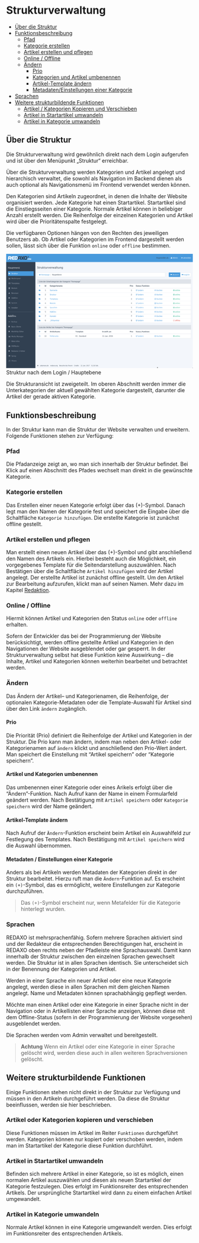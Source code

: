 # Strukturverwaltung

- [Über die Struktur](#ueber)
- [Funktionsbeschreibung](#funktionen)
  - [Pfad](#pfad)
  - [Kategorie erstellen](#kat_e)
  - [Artikel erstellen und pflegen](#art_e)
  - [Online / Offline](#ofon)
  - [Ändern](#aendern)
    - [Prio](#prio)
    - [Kategorien und Artikel umbenennen](#rename)
    - [Artikel-Template ändern](#template)
    - [Metadaten/Einstellungen einer Kategorie](#meta)
- [Sprachen](#sprache)
- [Weitere strukturbildende Funktionen](#more)
  - [Artikel / Kategorien Kopieren und Verschieben](#copy)
  - [Artikel in Startartikel umwandeln](#convert)
  - [Artikel in Kategorie umwandeln](#convertcat)

<a name="ueber"></a>
## Über die Struktur
Die Strukturverwaltung wird gewöhnlich direkt nach dem Login aufgerufen und ist über den Menüpunkt „Struktur“ erreichbar.

Über die Strukturverwaltung werden Kategorien und Artikel angelegt und hierarchisch verwaltet, die sowohl als Navigation im Backend dienen als auch optional als Navigationsmenü im Frontend verwendet werden können.

Den Kategorien sind Artikeln zugeordnet, in denen die Inhalte der Website organisiert werden. Jede Kategorie hat einen Startartikel. Startartikel sind die Einstiegsseiten einer Kategorie. Normale Artikel können in beliebiger Anzahl erstellt werden. Die Reihenfolge der einzelnen Kategorien und Artikel wird über die Prioritätenspalte festgelegt.

Die verfügbaren Optionen hängen von den Rechten des jeweiligen Benutzers ab. Ob Artikel oder Kategorien im Frontend dargestellt werden sollen, lässt sich über die Funktion `online` oder `offline` bestimmen.

![Systemcheck](/assets/v5.2.0-Struktur-01-overview.png.png)
Struktur nach dem Login / Hauptebene

Die Strukturansicht ist zweigeteilt. Im oberen Abschnitt werden immer die Unterkategorien der aktuell gewählten Kategorie dargestellt, darunter die Artikel der gerade aktiven Kategorie. 


<a name="funktionen"></a>
## Funktionsbeschreibung
In der Struktur kann man die Struktur der Website verwalten und erweitern.
Folgende Funktionen stehen zur Verfügung: 

<a name="pfad"></a>
### Pfad 
Die Pfadanzeige zeigt an, wo man sich innerhalb der Struktur befindet. Bei Klick auf einen Abschnitt des Pfades wechselt man direkt in die gewünschte Kategorie. 

<a name="kat_e"></a>
### Kategorie erstellen
Das Erstellen einer neuen Kategorie erfolgt über das (+)-Symbol. Danach legt man den Namen der Kategorie fest und speichert die Eingabe über die Schaltfläche `Kategorie hinzufügen`. Die erstellte Kategorie ist zunächst offline gestellt. 

<a name="art_e"></a>
### Artikel erstellen und pflegen
Man erstellt einen neuen Artikel über das (+)-Symbol und gibt anschließend den Namen des Artikels ein. Hierbei besteht auch die Möglichkeit, ein vorgegebenes Template für die Seitendarstellung auszuwählen. Nach Bestätigen über die Schaltfläche `Artikel hinzufügen` wird der Artikel angelegt. Der erstellte Artikel ist zunächst offline gestellt. Um den Artikel zur Bearbeitung aufzurufen, klickt man auf seinen Namen. Mehr dazu im Kapitel [Redaktion](/{{path}}/{{version}}/redaktion).

<a name="ofon"></a>
### Online / Offline
Hiermit können Artikel und Kategorien den Status `online` oder `offline` erhalten.

Sofern der Entwickler das bei der Programmierung der Website berücksichtigt, werden offline gestellte Artikel und Kategorien in den Navigationen der Website ausgeblendet oder gar gesperrt. In der Strukturverwaltung selbst hat diese Funktion keine Auswirkung – die Inhalte, Artikel und Kategorien können weiterhin bearbeitet und betrachtet werden.  

<a name="aendern"></a>
### Ändern
Das Ändern der Artikel– und Kategorienamen, die Reihenfolge, der optionalen Kategorie-Metadaten oder die Template-Auswahl für Artikel sind über den Link `ändern` zugänglich. 

<a name="prio"></a>
#### Prio
Die Priorität (Prio) definiert die Reihenfolge der Artikel und Kategorien in der Struktur. Die Prio kann man ändern, indem man neben den Artikel- oder Kategorienamen auf `ändern` klickt und anschließend den Prio-Wert ändert. Man speichert die Einstellung mit “Artikel speichern” oder “Kategorie speichern”.

<a name="rename"></a>
#### Artikel und Kategorien umbenennen
Das umbenennen einer Kategorie oder eines Arikels erfolgt über die “Ändern”-Funktion. Nach Aufruf kann der Name in einem Formularfeld geändert werden. Nach Bestätigung mit `Artikel speichern` oder `Kategorie speichern` wird der Name geändert. 

<a name="template"></a>
#### Artikel-Template ändern
Nach Aufruf der `Ändern`-Funktion erscheint beim Artikel ein Auswahlfeld zur Festlegung des Templates. Nach Bestätigung mit `Artikel speichern` wird die Auswahl übernommen. 

<a name="meta"></a>
#### Metadaten / Einstellungen einer Kategorie
Anders als bei Artikeln werden Metadaten der Kategorien direkt in der Struktur bearbeitet. Hierzu ruft man die `Ändern`-Funktion auf. Es erscheint ein `(+)`-Symbol, das es ermöglicht, weitere Einstellungen zur Kategorie durchzuführen. 

>Das `(+)`-Symbol erscheint nur, wenn Metafelder für die Kategorie hinterlegt wurden. 

<a name="sprache"></a>
### Sprachen
REDAXO ist mehrsprachenfähig. Sofern mehrere Sprachen aktiviert sind und der Redakteur die entsprechenden Berechtigungen hat, erscheint in REDAXO oben rechts neben der Pfadleiste eine Sprachauswahl. Damit kann innerhalb der Struktur zwischen den einzelnen Sprachen gewechselt werden. Die Struktur ist in allen Sprachen identisch. Sie unterscheidet sich in der Benennung der Kategorien und Artikel.

Werden in einer Sprache ein neuer Artikel oder eine neue Kategorie angelegt, werden diese in allen Sprachen mit dem gleichen Namen angelegt. Name und  Metadaten können sprachabhängig gepflegt werden.  

Möchte man einen Artikel oder eine Kategorie in einer Sprache nicht in der Navigation oder in Artikellisten einer Sprache anzeigen, können diese mit dem Offline-Status (sofern in der Programmierung der Website vorgesehen) ausgeblendet werden.

Die Sprachen werden vom Admin verwaltet und bereitgestellt. 

> **Achtung** Wenn ein Artikel oder eine Kategorie in einer Sprache gelöscht wird, werden diese auch in allen weiteren Sprachversionen gelöscht.

<a name="more"></a>
## Weitere strukturbildende Funktionen
Einige Funktionen stehen nicht direkt in der Struktur zur Verfügung und müssen in den Artikeln durchgeführt werden. Da diese die Struktur beeinflussen, werden sie hier beschrieben. 

<a name="copy"></a>
### Artikel oder Kategorien kopieren und verschieben
Diese Funktionen müssen im Artikel im Reiter `Funktionen` durchgeführt werden. Kategorien können nur kopiert oder verschoben werden, indem man im Startartikel der Kategorie diese Funktion durchführt.

<a name="convert"></a>
### Artikel in Startartikel umwandeln
Befinden sich mehrere Artikel in einer Kategorie, so ist es möglich, einen normalen Artikel auszuwählen und diesen als neuen Startartikel der Kategorie festzulegen. Dies erfolgt im Funktionsreiter des entsprechenden Artikels. Der ursprüngliche Startartikel wird dann zu einem einfachen Artikel umgewandelt. 

<a name="convertcat"></a>
### Artikel in Kategorie umwandeln
Normale Artikel können in eine Kategorie umgewandelt werden. Dies erfolgt im Funktionsreiter des entsprechenden Artikels. 

